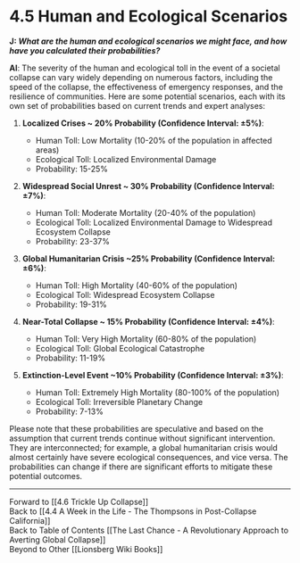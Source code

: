 # 4.5 Human and Ecological Scenarios

**J: *What are the human and ecological scenarios we might face, and how have you calculated their probabilities?***

**AI**: The severity of the human and ecological toll in the event of a societal collapse can vary widely depending on numerous factors, including the speed of the collapse, the effectiveness of emergency responses, and the resilience of communities. Here are some potential scenarios, each with its own set of probabilities based on current trends and expert analyses:

1. **Localized Crises ~ 20% Probability (Confidence Interval: ±5%)**:
    
    - Human Toll: Low Mortality (10-20% of the population in affected areas)
    - Ecological Toll: Localized Environmental Damage
    - Probability: 15-25%
2. **Widespread Social Unrest ~ 30% Probability (Confidence Interval: ±7%)**:
    
    - Human Toll: Moderate Mortality (20-40% of the population)
    - Ecological Toll: Localized Environmental Damage to Widespread Ecosystem Collapse
    - Probability: 23-37%
3. **Global Humanitarian Crisis ~25% Probability (Confidence Interval: ±6%)**:
    
    - Human Toll: High Mortality (40-60% of the population)
    - Ecological Toll: Widespread Ecosystem Collapse
    - Probability: 19-31%
4. **Near-Total Collapse ~ 15% Probability (Confidence Interval: ±4%)**:
    
    - Human Toll: Very High Mortality (60-80% of the population)
    - Ecological Toll: Global Ecological Catastrophe
    - Probability: 11-19%
5. **Extinction-Level Event ~10% Probability (Confidence Interval: ±3%)**:
    
    - Human Toll: Extremely High Mortality (80-100% of the population)
    - Ecological Toll: Irreversible Planetary Change
    - Probability: 7-13%

Please note that these probabilities are speculative and based on the assumption that current trends continue without significant intervention. They are interconnected; for example, a global humanitarian crisis would almost certainly have severe ecological consequences, and vice versa. The probabilities can change if there are significant efforts to mitigate these potential outcomes.

____

Forward to [[4.6 Trickle Up Collapse]]  
Back to [[4.4 A Week in the Life - The Thompsons in Post-Collapse California]]  
Back to Table of Contents [[The Last Chance - A Revolutionary Approach to Averting Global Collapse]]  
Beyond to Other [[Lionsberg Wiki Books]]  